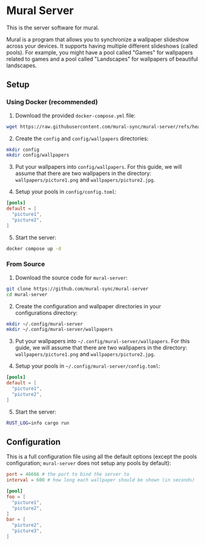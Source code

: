 # Mural Server

This is the server software for mural.

Mural is a program that allows you to synchronize a wallpaper slideshow across your devices.
It supports having multiple different slideshows (called pools). For example, you might have
a pool called "Games" for wallpapers related to games and a pool called "Landscapes" for
wallpapers of beautiful landscapes.

## Setup

### Using Docker (recommended)

1. Download the provided `docker-compose.yml` file:

```bash
wget https://raw.githubusercontent.com/mural-sync/mural-server/refs/heads/main/docker-compose.yml
```

2. Create the `config` and `config/wallpapers` directories:

```bash
mkdir config
mkdir config/wallpapers
```

3. Put your wallpapers into `config/wallpapers`. For this guide, we will assume that there are
   two wallpapers in the directory: `wallpapers/picture1.png` and `wallpapers/picture2.jpg`.

4. Setup your pools in `config/config.toml`:

```toml
[pools]
default = [
  "picture1",
  "picture2",
]
```

5. Start the server:

```bash
docker compose up -d
```

### From Source

1. Download the source code for `mural-server`:

```bash
git clone https://github.com/mural-sync/mural-server
cd mural-server
```

2. Create the configuration and wallpaper directories in your configurations directory:

```bash
mkdir ~/.config/mural-server
mkdir ~/.config/mural-server/wallpapers
```

3. Put your wallpapers into `~/.config/mural-server/wallpapers`. For this guide, we will assume that there are
   two wallpapers in the directory: `wallpapers/picture1.png` and `wallpapers/picture2.jpg`.

4. Setup your pools in `~/.config/mural-server/config.toml`:

```toml
[pools]
default = [
  "picture1",
  "picture2",
]
```

5. Start the server:

```bash
RUST_LOG=info cargo run
```

## Configuration

This is a full configuration file using all the default options (except the pools configuration; `mural-server` does not setup any pools by default):

```toml
port = 46666 # the port to bind the server to
interval = 600 # how long each wallpaper should be shown (in seconds)

[pool]
foo = [
  "picture1",
  "picture2",
]
bar = [
  "picture2",
  "picture3",
]
```
